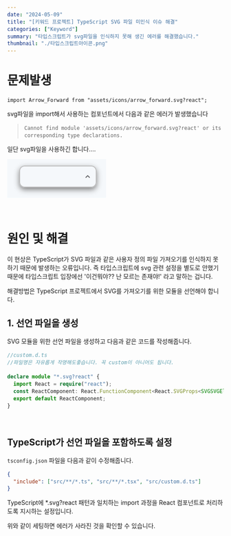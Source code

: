 ```yaml
---
date: "2024-05-09"
title: "[키워드 프로젝트] TypeScript SVG 파일 미인식 이슈 해결"
categories: ["Keyword"]
summary: "타입스크립트가 svg파일을 인식하지 못해 생긴 에러를 해결했습니다."
thumbnail: "./타입스크립트아이콘.png"
---
```


# 문제발생

```tsx
import Arrow_Forward from "assets/icons/arrow_forward.svg?react";
```

svg파일을 import해서 사용하는 컴포넌트에서 다음과 같은 에러가 발생했습니다

> `Cannot find module 'assets/icons/arrow_forward.svg?react' or its corresponding type declarations.`

일단 svg파일을 사용하긴 합니다....

![화살표잘나옴](화살표잘나옴.PNG)

<br>

# 원인 및 해결

이 현상은 TypeScript가 SVG 파일과 같은 사용자 정의 파일 가져오기를 인식하지 못하기 때문에 발생하는 오류입니다. 즉 타입스크립트에 svg 관련 설정을 별도로 안했기 때문에 타입스크립트 입장에선 '이건뭐야?? 난 모르는 존재야!' 라고 말하는 겁니다.

해결방법은 TypeScript 프로젝트에서 SVG를 가져오기를 위한 모듈을 선언해야 합니다.

## 1. 선언 파일을 생성

SVG 모듈을 위한 선언 파일을 생성하고 다음과 같은 코드를 작성해줍니다.

```ts
//custom.d.ts
//파일명은 자유롭게 작명해도좋습니다. 꼭 custom이 아니어도 됩니다.

declare module "*.svg?react" {
  import React = require("react");
  const ReactComponent: React.FunctionComponent<React.SVGProps<SVGSVGElement>>;
  export default ReactComponent;
}
```

<br>

## TypeScript가 선언 파일을 포함하도록 설정

`tsconfig.json` 파일을 다음과 같이 수정해줍니다. 

```json
{
  "include": ["src/**/*.ts", "src/**/*.tsx", "src/custom.d.ts"]
}
```
TypeScript에 \*.svg?react 패턴과 일치하는 import 과정을 React 컴포넌트로 처리하도록 지시하는 설정입니다. 

위와 같이 세팅하면 에러가 사라진 것을 확인할 수 있습니다. 